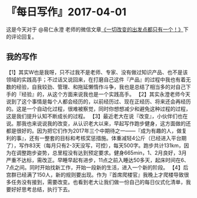 # 『每日写作』2017-04-01

这是今天对于 @易仁永澄 老师的微信文章[《一切改变的出发点都只有一个！》](http://mp.weixin.qq.com/s/_nPG1tNkLt0gQj0pKhLc_Q)下的评论回复。

## 我的写作
【1】其实W也是我呀，只不过我不是老师、专家、没有做过知识产品、也不是该领域的实践高手；不过话又说回来，在打磨自己这件『产品』的过程中我也有着无数的经验，自我较劲、管理、和拖延懒惰作斗争，我也是总结了相当多的对自己下手的『经验』的，从这个方面来说我也是一个实践高手。
【2】其实永澄老师今天说到了这个事情是每个人都会经历的，以前经历过、现在正经历、将来还会再经历的。这是一个自动化过程，很难被察觉，同时你想想减少和避免这种过程的过程，这是我们提升认知不断成长的过程。
【3】最近老大在说『改变』，小伙伴们也在说。那我也来说说我的改变，从认识老大以来，早起写作跑步健身，这方面做的还都是很好的。因为把它们作为2017年三个中期待之一——『成为有趣的人，做复利的事』，还有一整套的目标和考核奖惩措施。体重减轻4公斤（已经进入平台期了），写作83天（每月只有2-3天没写，可控），每天500字。跑步共计131km，因为在调整跑步姿势，总里程没有达到预定要求。健身665min，1、2月良好，3月严重不达标，需改正。早睡早起有进步，11点之前入睡达50多天，起床时间在6、7点之间。同时开始找新工作，开始一段新的生活，进入一个新的阶段。
【4】后宫群已经满了150人，新的规则要出现。作为『首席爬楼官』我晚上才爬楼导致很多任务没有接到，需要改变。也看到老大让我们做一份自己的每日仪式化清单，我要好好思考总结，执行下去。